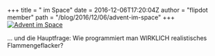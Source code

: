 +++
title = "<Advent> im Space"
date = 2016-12-06T17:20:04Z
author = "flipdot member"
path = "/blog/2016/12/06/advent-im-space"
+++
[![Advent im
Space](https://flipdot.org/blog/uploads/20161206_181349.serendipityThumb.jpg)](https://flipdot.org/blog/uploads/20161206_181349.jpg)  
  
... und die Hauptfrage: Wie programmiert man WIRKLICH realistisches
Flammengeflacker?
